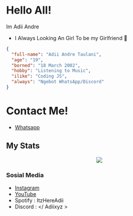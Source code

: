 # Hello All!

Im Adii Andre
- I Always Looking An Girl To be my Girlfriend 🙂

```json
{
  "full-name": "Adii Andre Taulani",
  "age": "19",
  "borned": "18 March 2002",
  "hobby": "Listening to Music",
  "ilike": "Coding JS",
  "always": "Ngebot WhatsApp/Discord"
}
```
# Contact Me!
- [Whatsapp](https://wa.me/60199782326)

## My Stats
<p align="center"><a href="https://github.com/Adiixyz"><img src="https://github-readme-stats.vercel.app/api?username=Adiixyz&show_icons=true&theme=radical"></a></p>

### Sosial Media
- [Instagram](https://instagram.com/adiistah)
- [YouTube](https://youtube.com/adiination)
- Spotify : ItzHereAdii
- Discord : </ Adiixyz >
